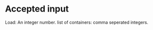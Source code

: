 Accepted input
===============
Load: An integer number.
list of containers: comma seperated integers.

